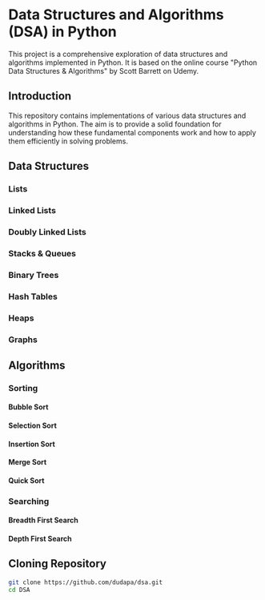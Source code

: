 # Data Structures and Algorithms (DSA) in Python

This project is a comprehensive exploration of data structures and algorithms implemented in Python. It is based on the online course "Python Data Structures & Algorithms" by Scott Barrett on Udemy.

## Introduction

This repository contains implementations of various data structures and algorithms in Python. The aim is to provide a solid foundation for understanding how these fundamental components work and how to apply them efficiently in solving problems.

## Data Structures

### Lists
### Linked Lists
### Doubly Linked Lists
### Stacks & Queues
### Binary Trees
### Hash Tables
### Heaps
### Graphs

## Algorithms

### Sorting

#### Bubble Sort
#### Selection Sort
#### Insertion Sort
#### Merge Sort
#### Quick Sort

### Searching

#### Breadth First Search
#### Depth First Search

## Cloning Repository

```bash
git clone https://github.com/dudapa/dsa.git
cd DSA
```
